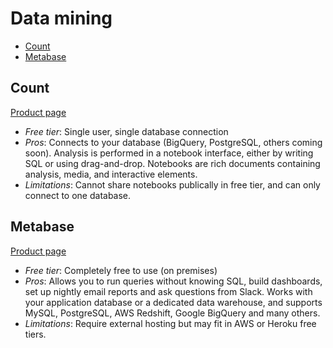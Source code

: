 # Data mining

<!-- TOC depthFrom:2 -->

- [Count](#count)
- [Metabase](#metabase)

<!-- /TOC -->

## Count

[Product page](https://count.co/)

* *Free tier*: Single user, single database connection
* *Pros*: Connects to your database (BigQuery, PostgreSQL, others coming soon). Analysis is performed in a notebook interface, either by writing SQL or using drag-and-drop. Notebooks are rich documents containing analysis, media, and interactive elements.
* *Limitations*: Cannot share notebooks publically in free tier, and can only connect to one database.

## Metabase

[Product page](http://www.metabase.com/)

* *Free tier*: Completely free to use (on premises)
* *Pros*: Allows you to run queries without knowing SQL, build dashboards, set up nightly email reports and ask questions from Slack. Works with your application database or a dedicated data warehouse, and supports MySQL, PostgreSQL, AWS Redshift, Google BigQuery and many others.
* *Limitations*: Require external hosting but may fit in AWS or Heroku free tiers.
